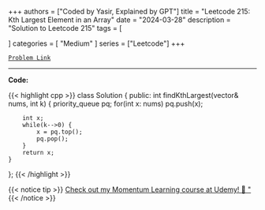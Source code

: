 
+++
authors = ["Coded by Yasir, Explained by GPT"]
title = "Leetcode 215: Kth Largest Element in an Array"
date = "2024-03-28"
description = "Solution to Leetcode 215"
tags = [
    
]
categories = [
    "Medium"
]
series = ["Leetcode"]
+++



[`Problem Link`](https://leetcode.com/problems/kth-largest-element-in-an-array/description/)

---

**Code:**

{{< highlight cpp >}}
class Solution {
public:
    int findKthLargest(vector<int>& nums, int k) {
        priority_queue<int> pq;
        for(int x: nums)
            pq.push(x);
        
        int x;
        while(k-->0) {
            x = pq.top();
            pq.pop();
        }
        return x;
    }
};
{{< /highlight >}}



{{< notice tip >}}
[Check out my Momentum Learning course at Udemy! 🚀 "](https://www.udemy.com/course/blind-75-the-data-structures-and-algorithms-essentials/)
{{< /notice >}}

